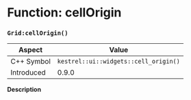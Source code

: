 
# Function: cellOrigin
### `Grid:cellOrigin()`

| Aspect | Value |
| --- | --- |
| C++ Symbol | `kestrel::ui::widgets::cell_origin()` |
| Introduced | 0.9.0 |

**Description**


